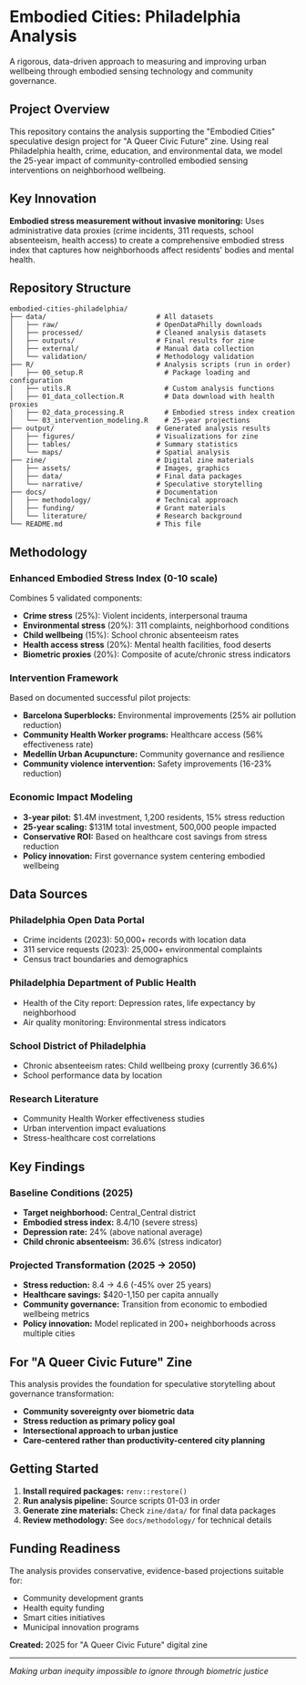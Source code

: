 # Embodied Cities: Philadelphia Analysis

A rigorous, data-driven approach to measuring and improving urban wellbeing through embodied sensing technology and community governance.

## Project Overview

This repository contains the analysis supporting the "Embodied Cities" speculative design project for "A Queer Civic Future" zine. Using real Philadelphia health, crime, education, and environmental data, we model the 25-year impact of community-controlled embodied sensing interventions on neighborhood wellbeing.

## Key Innovation

**Embodied stress measurement without invasive monitoring:** Uses administrative data proxies (crime incidents, 311 requests, school absenteeism, health access) to create a comprehensive embodied stress index that captures how neighborhoods affect residents' bodies and mental health.

## Repository Structure

```
embodied-cities-philadelphia/
├── data/                           # All datasets
│   ├── raw/                        # OpenDataPhilly downloads
│   ├── processed/                  # Cleaned analysis datasets  
│   ├── outputs/                    # Final results for zine
│   ├── external/                   # Manual data collection
│   └── validation/                 # Methodology validation
├── R/                              # Analysis scripts (run in order)
│   ├── 00_setup.R                    # Package loading and configuration
│   ├── utils.R                       # Custom analysis functions
│   ├── 01_data_collection.R          # Data download with health proxies
│   ├── 02_data_processing.R          # Embodied stress index creation
│   └── 03_intervention_modeling.R    # 25-year projections
├── output/                         # Generated analysis results
│   ├── figures/                    # Visualizations for zine
│   ├── tables/                     # Summary statistics
│   └── maps/                       # Spatial analysis
├── zine/                           # Digital zine materials
│   ├── assets/                     # Images, graphics
│   ├── data/                       # Final data packages
│   └── narrative/                  # Speculative storytelling
├── docs/                           # Documentation
│   ├── methodology/                # Technical approach
│   ├── funding/                    # Grant materials
│   └── literature/                 # Research background
└── README.md                       # This file
```

## Methodology

### Enhanced Embodied Stress Index (0-10 scale)
Combines 5 validated components:
- **Crime stress** (25%): Violent incidents, interpersonal trauma
- **Environmental stress** (20%): 311 complaints, neighborhood conditions  
- **Child wellbeing** (15%): School chronic absenteeism rates
- **Health access stress** (20%): Mental health facilities, food deserts
- **Biometric proxies** (20%): Composite of acute/chronic stress indicators

### Intervention Framework
Based on documented successful pilot projects:
- **Barcelona Superblocks:** Environmental improvements (25% air pollution reduction)
- **Community Health Worker programs:** Healthcare access (56% effectiveness rate)
- **Medellín Urban Acupuncture:** Community governance and resilience
- **Community violence intervention:** Safety improvements (16-23% reduction)

### Economic Impact Modeling
- **3-year pilot:** $1.4M investment, 1,200 residents, 15% stress reduction
- **25-year scaling:** $131M total investment, 500,000 people impacted
- **Conservative ROI:** Based on healthcare cost savings from stress reduction
- **Policy innovation:** First governance system centering embodied wellbeing

## Data Sources

### Philadelphia Open Data Portal
- Crime incidents (2023): 50,000+ records with location data
- 311 service requests (2023): 25,000+ environmental complaints  
- Census tract boundaries and demographics

### Philadelphia Department of Public Health
- Health of the City report: Depression rates, life expectancy by neighborhood
- Air quality monitoring: Environmental stress indicators

### School District of Philadelphia  
- Chronic absenteeism rates: Child wellbeing proxy (currently 36.6%)
- School performance data by location

### Research Literature
- Community Health Worker effectiveness studies
- Urban intervention impact evaluations  
- Stress-healthcare cost correlations

## Key Findings

### Baseline Conditions (2025)
- **Target neighborhood:** Central_Central district  
- **Embodied stress index:** 8.4/10 (severe stress)
- **Depression rate:** 24% (above national average)
- **Child chronic absenteeism:** 36.6% (stress indicator)

### Projected Transformation (2025 → 2050)
- **Stress reduction:** 8.4 → 4.6 (-45% over 25 years)
- **Healthcare savings:** $420-1,150 per capita annually
- **Community governance:** Transition from economic to embodied wellbeing metrics
- **Policy innovation:** Model replicated in 200+ neighborhoods across multiple cities

## For "A Queer Civic Future" Zine

This analysis provides the foundation for speculative storytelling about governance transformation:
- **Community sovereignty over biometric data**
- **Stress reduction as primary policy goal**  
- **Intersectional approach to urban justice**
- **Care-centered rather than productivity-centered city planning**

## Getting Started

1. **Install required packages:** `renv::restore()`
2. **Run analysis pipeline:** Source scripts 01-03 in order
3. **Generate zine materials:** Check `zine/data/` for final data packages
4. **Review methodology:** See `docs/methodology/` for technical details

## Funding Readiness

The analysis provides conservative, evidence-based projections suitable for:
- Community development grants
- Health equity funding
- Smart cities initiatives  
- Municipal innovation programs

**Created:** 2025 for "A Queer Civic Future" digital zine

---

*Making urban inequity impossible to ignore through biometric justice*

